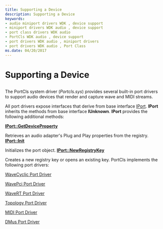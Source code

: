 ```yaml
---
title: Supporting a Device
description: Supporting a Device
keywords:
- audio miniport drivers WDK , device support
- miniport drivers WDK audio , device support
- port class drivers WDK audio
- PortCls WDK audio , device support
- port drivers WDK audio , miniport drivers
- port drivers WDK audio , Port Class
ms.date: 04/20/2017
---
```


# Supporting a Device


## <span id="supporting_a_device"></span><span id="SUPPORTING_A_DEVICE"></span>


The PortCls system driver (*Portcls.sys*) provides several built-in port drivers to support audio devices that render and capture wave and MIDI streams.

All port drivers expose interfaces that derive from base interface [IPort](/windows-hardware/drivers/ddi/portcls/nn-portcls-iport). **IPort** inherits the methods from base interface **IUnknown**. **IPort** provides the following additional methods:

[**IPort::GetDeviceProperty**](/windows-hardware/drivers/ddi/portcls/nf-portcls-iport-getdeviceproperty)

Retrieves an audio adapter's Plug and Play properties from the registry.
[**IPort::Init**](/windows-hardware/drivers/ddi/portcls/nf-portcls-iport-init)

Initializes the port object.
[**IPort::NewRegistryKey**](/windows-hardware/drivers/ddi/portcls/nf-portcls-iport-newregistrykey)

Creates a new registry key or opens an existing key.
PortCls implements the following port drivers:

[WaveCyclic Port Driver](wavecyclic-port-driver.md)

[WavePci Port Driver](wavepci-port-driver.md)

[WaveRT Port Driver](wavert-port-driver.md)

[Topology Port Driver](topology-port-driver.md)

[MIDI Port Driver](midi-port-driver.md)

[DMus Port Driver](dmus-port-driver.md)

 

